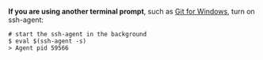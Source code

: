 **If you are using another terminal prompt**, such as [Git for Windows](https://git-for-windows.github.io/), turn on ssh-agent:

```shell
# start the ssh-agent in the background
$ eval $(ssh-agent -s)
> Agent pid 59566
